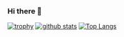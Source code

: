 ### Hi there 👋


[![trophy](https://github-profile-trophy.vercel.app/?username=Kejuntrap&theme=dracula)](https://github.com/ryo-ma/github-profile-trophy)
[![github stats](https://github-readme-stats.vercel.app/api?username=Kejuntrap&theme=dracula)](https://github.com/anuraghazra/github-readme-stats)
[![Top Langs](https://github-readme-stats.vercel.app/api/top-langs/?username=Kejuntrap&layout=compact&theme=dracula)](https://github.com/anuraghazra/github-readme-stats)
